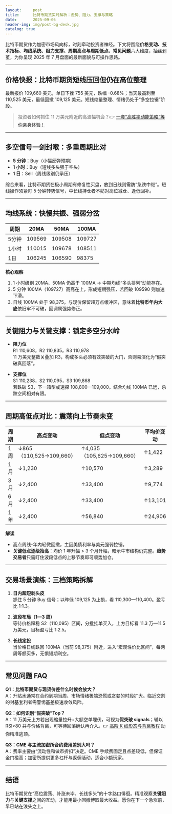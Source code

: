 ```yaml
---
layout:     post
title:      比特币期货实时解析：走势、阻力、支撑与策略
date:       2025-09-05
header-img: img/post-bg-desk.jpg
catalog: true
---
```


比特币期货作为加密市场风向标，时刻牵动投资者神经。下文将围绕**价格变动、技术指标、均线系统、阻力支撑、周期高点与周期低点、常见问题**六大维度，抽丝剥茧，为你呈现 2025 年 7 月盘面的最新面貌与可操作思路。

---

## 价格快报：比特币期货短线压回但仍在高位整理
最新报价 109,660 美元，单日下挫 755 美元，跌幅 -0.68%；当天最高刺至 110,525 美元，最低回撤 109,125 美元。短线缩量整理、情绪仍处于“多空拉锯”阶段。

> 投资者如何抓住 11 万美元附近的高波幅机会？👉 [一套“高胜率动能策略”等你亲身体验！](https://okxdog.com/)

---

## 多空信号一剑封喉：多重周期比对
- **5 分钟**：Buy（小幅反弹预期）  
- **1 小时**：Buy（短线多头强于空头）  
- **1 日**：Sell（周线级别仍承压）

综合来看，比特币期货在极小周期有修复性买盘，放到日线则需防“急跌中继”。短线操作须紧盯 5 分钟转势信号，中长线持仓者不妨对高位减仓、逢低回补。

---

## 均线系统：快慢共振、强弱分岔
| 周期 | 20MA | 50MA | 100MA |
|---|---|---|---|
| 5分钟 | 109569 | 109508 | 109727 |
| 1小时 | 110015 | 109678 | 108511 |
| 1日 | 106245 | 106590 | 98375 |

**核心观察**  
1. 1 小时级别 20MA、50MA 仍高于 100MA → 中期均线“多头排列”动能存在。  
2. 5 分钟 100MA（109727）高高在上，形成短期强压，若回破 109590 则加速下滑。  
3. 日线 100MA 处于 98,375，与现价保留超万点缓冲区，意味着**比特币年内大底**依旧牢不可破，回调属强势修正。

---

## 关键阻力与关键支撑：锁定多空分水岭
- **阻力位**  
  R1 110,608，R2 110,835，R3 110,978  
  11 万美元整数关叠加 R3，构成多头必须有效突破的大门，否则易演化为“假突破真回落”。

- **支撑位**  
  S1 110,238，S2 110,095，S3 109,868  
  若跌破 S3，下一箱型或速探 108,800—109,000。结合均线 100MA 已远，杀跌空间相对有限。

---

## 周期高低点对比：震荡向上节奏未变
| 周期 | 高点变动 | 低点变动 | 平均价变动 |
|---|---|---|---|
| 1 周 | ↓865（110,525→109,660） | ↑4,035（105,625→109,660） | ↑1,422 |
| 1 月 | ↓1,230 | ↑10,570 | ↑3,289 |
| 3 月 | ↓2,400 | ↑33,400 | ↑9,774 |
| 6 月 | ↓2,400 | ↑33,400 | ↑13,101 |
| 1 年 | ↓2,400 | ↑56,840 | ↑24,906 |

**解读**  
- 高点周线-年内轻微回撤，主因美债利率与美元强弱拉锯。  
- **关键低点逐级抬高**：均价 1 年升幅 > 3 个月升幅，暗示牛市结构仍完整。**趋势交易者**只需盯住波段低点的上移节奏即可顺势加仓。

---

## 交易场景演练：三档策略拆解
1. **日内超短剥头皮**  
   抓住 5 分钟 Buy 信号；以昨低 109,125 为止损，看 110,300—110,400。盈亏比 1:1.3。

2. **波段布局（1—3 周）**  
   等待价格踩稳 S2（110,095）区间，分批挂单买入，上方目标看 11.3 万—11.5 万美元，目标盈亏比 1:2.5。

3. **长线定投**  
   当价格日线跌回 100MA（当前 98,375）附近，进入“宏观性价比区间”，每两周等额买多，无惧短期利空。

---

## 常见问题 FAQ

**Q1：比特币期货与现货价差什么时候会放大？**  
A：升贴水通常在合约到期当周、市场情绪极端恐慌或贪婪的时段扩大。临近交割的封基套利者需警惕基差极速收敛风险。

**Q2：如何识别“假突破”Top？**  
A：11 万美元上方若出现缩量拉升+大额空单埋伏，可视为**假突破 signals**；辅以 RSI>80 并与价格背离，可等待回落确认再介入。👉 [高阶 K 线形态与背离教程](https://okxdog.com/) 助你精准逃顶。

**Q3：CME 与主流加密所合约费用差别大吗？**  
A：费率主要由“流动性和做市折扣”决定。CME 手续费固定且点差较低，但保证金门槛高；加密所提供更多杠杆与返佣活动，适合小额玩家。

---

## 结语
比特币期货在“高位震荡、补涨未毕、长线多头”的十字路口徘徊。精准观察**关键阻力**与**关键支撑**之间的互动，才能用最小回撤博取最大收益。愿你在下一个急涨前，早已站在浪头之上。